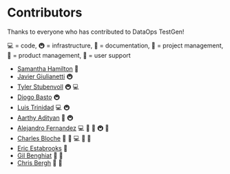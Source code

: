 # Contributors

Thanks to everyone who has contributed to DataOps TestGen!

💻 = code, 🚇 = infrastructure, 📖 = documentation, 📆 = project management, 🤔 = product management, 💬 = user support

- [Samantha Hamilton](https://www.linkedin.com/in/shamilton-darlingdocs/) 📖
- [Javier Giulianetti](https://github.com/JavierGi) 🚇
- [Tyler Stubenvoll](https://github.com/tjstub) 🚇 💻 
- [Diogo Basto](https://www.linkedin.com/in/diogo-t-basto/) 🚇
- [Luis Trinidad](https://www.linkedin.com/in/strinidad) 💻 🚇
- [Aarthy Adityan](https://www.linkedin.com/in/aarthyadityan) 📖 🚇
- [Alejandro Fernandez](https://www.linkedin.com/in/afabriciof) 💻 📆 📖 🚇 💬
- [Charles Bloche](https://www.linkedin.com/in/charlesbloche/) 🤔 📆 💻 📖 💬
- [Eric Estabrooks](https://www.linkedin.com/in/ericestabrooks/) 🤔
- [Gil Benghiat](https://www.linkedin.com/in/gilbertbenghiat/) 🤔 💬
- [Chris Bergh](https://www.linkedin.com/in/chrisbergh/) 🤔 📖
